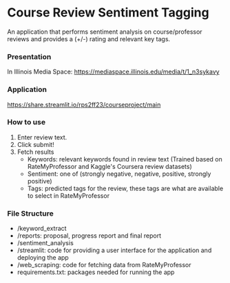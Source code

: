 # Course Review Sentiment Tagging

An application that performs sentiment analysis on course/professor reviews and provides a (+/-) rating and relevant key tags.

### Presentation

In Illinois Media Space: https://mediaspace.illinois.edu/media/t/1_n3sykavy

### Application 

https://share.streamlit.io/rps2ff23/courseproject/main

### How to use

1. Enter review text. 
2. Click submit!
3. Fetch results
    - Keywords: relevant keywords found in review text (Trained based on RateMyProfessor and Kaggle's Coursera review datasets)
    - Sentiment: one of (strongly negative, negative, positive, strongly positive)
    - Tags: predicted tags for the review, these tags are what are available to select in RateMyProfessor

### File Structure

- /keyword_extract
- /reports: proposal, progress report and final report
- /sentiment_analysis
- /streamlit: code for providing a user interface for the application and deploying the app
- /web_scraping: code for fetching data from RateMyProfessor
- requirements.txt: packages needed for running the app
